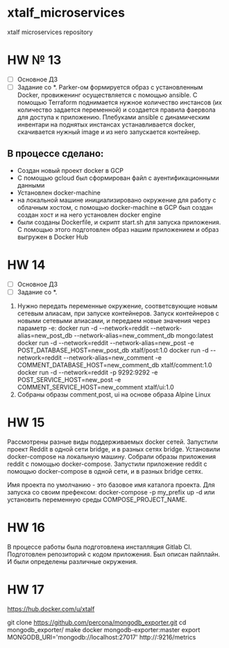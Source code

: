 # xtalf_microservices
xtalf microservices repository

# HW № 13

 - [ ] Основное ДЗ
 - [ ] Задание со *. Parker-ом формируется образ с установленным Docker, провиженинг осуществляется с помощью ansible. С помощью Terraform поднимается нужное количество инстансов (их количество задается переменной) и создается правила фаервола для доступа к приложению. Плебуками ansible с динамическим инвентари на поднятых инстансах устанавливается docker,  скачивается нужный image и из него запускается контейнер.

## В процессе сделано:
 - Создан новый проект docker в GCP
 - С помощью gcloud был сформирован файл с ауентификационными данными
 - Установлен docker-machine
 - на локальной машине инициализировано окружение для работу с облачным хостом, с помощью docker-machine в GCP был создан создан хост и на него установлен docker engine
 - были созданы Dockerfile, и скрипт start.sh для запуска приложения. С помощью этого подготовлен образ нашим приложением и образ выгружен в Docker Hub

# HW 14

 - [ ] Основное ДЗ
 - [ ] Задание со *.
1. Нужно передать переменные окружение, соответсвующие новым сетевым алиасам, при запуске контейнеров. Запуск контейнеров с новыми сетевыми алиасами, и передаем новые значения через параметр -e:
   docker run -d --network=reddit --network-alias=new_post_db --network-alias=new_comment_db mongo:latest
   docker run -d --network=reddit --network-alias=new_post -e POST_DATABASE_HOST=new_post_db xtalf/post:1.0
   docker run -d --network=reddit --network-alias=new_comment -e COMMENT_DATABASE_HOST=new_comment_db xtalf/comment:1.0
   docker run -d --network=reddit -p 9292:9292 -e POST_SERVICE_HOST=new_post -e COMMENT_SERVICE_HOST=new_comment xtalf/ui:1.0
2. Собраны образы comment,post, ui на основе образа Alpine Linux

# HW 15

Рассмотрены разные виды поддерживаемых docker сетей. Запустили проект Reddit в одной сети bridge, и в разных сетях bridge.
Установили docker-compose на локальную машину. Собрали образы приложения reddit с помощью docker-compose. Запустили приложение reddit с помощью docker-compose в одной сети, и в разных bridge сетях.

Имя проекта по умолчанию - это базовое имя каталога проекта. Для запуска со своим префексом:
docker-compose -p my_prefix up -d
или установить переменную среды COMPOSE_PROJECT_NAME.

# HW 16

В процессе работы была подготовлена инсталляция Gitlab CI. Подготовлен репозиторий с кодом приложения. Был описан пайплайн. И были определены различные окружения.

# HW 17
https://hub.docker.com/u/xtalf

git clone https://github.com/percona/mongodb_exporter.git
cd mongodb_exporter/
make docker
mongodb-exporter:master
export MONGODB_URI='mongodb://localhost:27017'
 http://:9216/metrics
 